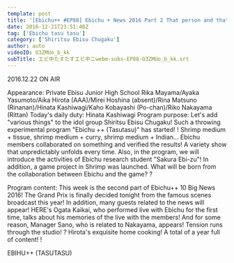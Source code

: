 ```yaml
---
template: post
title: '[Ebichu++ #EP88] Ebichu + News 2016 Part 2 That person and that person also appear!?'
date: 2016-12-21T23:51:48Z
tag: ['Ebichu tasu tasu']
category: ['Shiritsu Ebisu Chugaku']
author: auto 
videoID: O3ZMUo_b_kk
subTitle: エビ中たすたすエビ中ニwebm-subs-EP88-O3ZMUo_b_kk.srt
---
```

2016.12.22 ON AIR

Appearance: Private Ebisu Junior High School
Rika Mayama/Ayaka Yasumoto/Aika Hirota (AAA)/Mirei Hoshina (absent)/Rina Matsuno (Rinanan)/Hinata Kashiwagi/Kaho Kobayashi (Po-chan)/Riko Nakayama (Rittan)
Today's daily duty: Hinata Kashiwagi
Program purpose: Let's add "various things" to the idol group Shiritsu Ebisu Chugaku! Such a throwing experimental program "Ebichu ++ (Tasutasu)" has started! !
Shrimp medium + tissue, shrimp medium + curry, shrimp medium + Indian... Ebichu members collaborated on something and verified the results!
A variety show that unpredictably unfolds every time.
Also, in the program, we will introduce the activities of Ebichu research student "Sakura Ebi-zu"!
In addition, a game project in Shrimp was launched. What will be born from the collaboration between Ebichu and the game? ?

Program content: This week is the second part of Ebichu++ 10 Big News 2016! The Grand Prix is ​​finally decided tonight from the famous scenes broadcast this year! In addition, many guests related to the news will appear! HERE's Ogata Kaikai, who performed live with Ebichu for the first time, talks about his memories of the live with the members! And for some reason, Manager Sano, who is related to Nakayama, appears! Tension runs through the studio! ? Hirota's exquisite home cooking! A total of a year full of content! !

EBIHU++ (TASUTASU)
